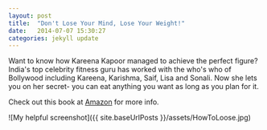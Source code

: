 ```yaml
---
layout: post
title:  "Don't Lose Your Mind, Lose Your Weight!"
date:   2014-07-07 15:30:27
categories: jekyll update
---
```


Want to know how Kareena Kapoor managed to achieve the perfect figure? India's top celebrity fitness guru has worked with the who's who of Bollywood including Kareena, Karishma, Saif, Lisa and Sonali. Now she lets you on her secret- you can eat anything you want as long as you plan for it.

Check out this book at [Amazon][amazon-url] for more info.

![My helpful screenshot]({{ site.baseUrlPosts }}/assets/HowToLoose.jpg)

[amazon-url]: http://www.amazon.com/Dont-Lose-Your-Mind-Weight/dp/8184001053
